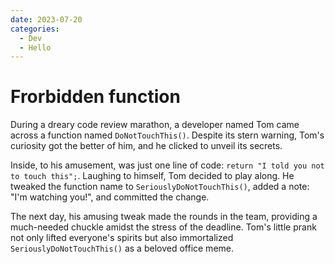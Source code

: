 ```yaml
---
date: 2023-07-20
categories:
  - Dev
  - Hello
---
```


# Frorbidden function

During a dreary code review marathon, a developer named Tom came across a function named `DoNotTouchThis()`. Despite its stern warning, Tom's curiosity got the better of him, and he clicked to unveil its secrets.

Inside, to his amusement, was just one line of code: `return "I told you not to touch this";`. Laughing to himself, Tom decided to play along. He tweaked the function name to `SeriouslyDoNotTouchThis()`, added a note: "I'm watching you!", and committed the change.

The next day, his amusing tweak made the rounds in the team, providing a much-needed chuckle amidst the stress of the deadline. Tom's little prank not only lifted everyone's spirits but also immortalized `SeriouslyDoNotTouchThis()` as a beloved office meme.
